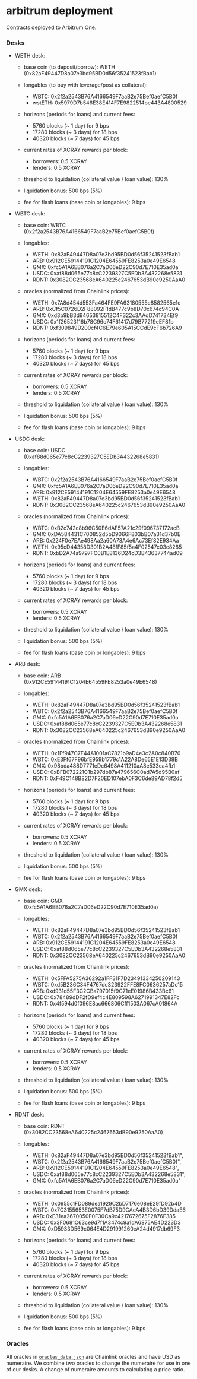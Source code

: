 # arbitrum deployment

Contracts deployed to Arbitrum One.

### Desks

* WETH desk:

    * base coin (to deposit/borrow): WETH (0x82aF49447D8a07e3bd95BD0d56f35241523fBab1)
    * longables (to buy with leverage/post as collateral): 

        * WBTC: 0x2f2a2543B76A4166549F7aaB2e75Bef0aefC5B0f
        * wstETH: 0x5979D7b546E38E414F7E9822514be443A4800529

    * horizons (periods for loans) and current fees:

        * 5760 blocks (~ 1 day) for 9 bps
        * 17280 blocks (~ 3 days) for 18 bps
        * 40320 blocks (~ 7 days) for 45 bps

    * current rates of XCRAY rewards per block:

        * borrowers: 0.5 XCRAY
        * lenders: 0.5 XCRAY

    * threshold to liquidation (collateral value / loan value): 130%
    * liquidation bonus: 500 bps (5%)
    * fee for flash loans (base coin or longables): 9 bps

* WBTC desk:

    * base coin: WBTC (0x2f2a2543B76A4166549F7aaB2e75Bef0aefC5B0f)
    * longables:

        * WETH: 0x82aF49447D8a07e3bd95BD0d56f35241523fBab1
        * ARB:  0x912CE59144191C1204E64559FE8253a0e49E6548
        * GMX:  0xfc5A1A6EB076a2C7aD06eD22C90d7E710E35ad0a
        * USDC: 0xaf88d065e77c8cC2239327C5EDb3A432268e5831
        * RDNT: 0x3082CC23568eA640225c2467653dB90e9250AaA0

    * oracles (normalized from Chainlink prices):

        * WETH: 0x7A8d454d553Fa464FE9FA63180555e8582565e1c
        * ARB:  0xCf5C0726D2F88092F1dB477c9b8D70c674c94C0A
        * GMX:  0xd3b9bB3d94653815512C4F322c3AAdD741734Ef9
        * USDC: 0x1f26523116b78C96c74F61417d79B77219eEF81b
        * RDNT: 0xf309849D200cf4C6E79e605A15CCdE9cF6b726A9
    
    * horizons (periods for loans) and current fees:

        * 5760 blocks (~ 1 day) for 9 bps
        * 17280 blocks (~ 3 days) for 18 bps
        * 40320 blocks (~ 7 days) for 45 bps

    * current rates of XCRAY rewards per block:

        * borrowers: 0.5 XCRAY
        * lenders: 0.5 XCRAY

    * threshold to liquidation (collateral value / loan value): 130%
    * liquidation bonus: 500 bps (5%)
    * fee for flash loans (base coin or longables): 9 bps

* USDC desk:

    * base coin: USDC (0xaf88d065e77c8cC2239327C5EDb3A432268e5831)
    * longables:

        * WBTC: 0x2f2a2543B76A4166549F7aaB2e75Bef0aefC5B0f
        * GMX:  0xfc5A1A6EB076a2C7aD06eD22C90d7E710E35ad0a
        * ARB:  0x912CE59144191C1204E64559FE8253a0e49E6548
        * WETH: 0x82aF49447D8a07e3bd95BD0d56f35241523fBab1
        * RDNT: 0x3082CC23568eA640225c2467653dB90e9250AaA0

    * oracles (normalized from Chainlink prices):

        * WBTC: 0xB2c742c8b96C50E6dAF57A21c29f096737172acB
        * GMX:  0xDA584431C700852d5bD9066F803bB07a31d37b0E
        * ARB:  0x224F0e7EAe498Aa2a60A73A4e6Ac73Ef82E934Aa
        * WETH: 0x95cD44358D301B2A48fF85f5a4F02547c03c8285
        * RDNT: 0xbD2A74a9797FC0B1E8136D24cD3B43637744ad09

    * horizons (periods for loans) and current fees:

        * 5760 blocks (~ 1 day) for 9 bps
        * 17280 blocks (~ 3 days) for 18 bps
        * 40320 blocks (~ 7 days) for 45 bps

    * current rates of XCRAY rewards per block:

        * borrowers: 0.5 XCRAY
        * lenders: 0.5 XCRAY

    * threshold to liquidation (collateral value / loan value): 130%
    * liquidation bonus: 500 bps (5%)
    * fee for flash loans (base coin or longables): 9 bps

* ARB desk:

    * base coin: ARB (0x912CE59144191C1204E64559FE8253a0e49E6548)
    * longables:

        * WETH: 0x82aF49447D8a07e3bd95BD0d56f35241523fBab1
        * WBTC: 0x2f2a2543B76A4166549F7aaB2e75Bef0aefC5B0f
        * GMX:  0xfc5A1A6EB076a2C7aD06eD22C90d7E710E35ad0a
        * USDC: 0xaf88d065e77c8cC2239327C5EDb3A432268e5831
        * RDNT: 0x3082CC23568eA640225c2467653dB90e9250AaA0

    * oracles (normalized from Chainlink prices):

        * WETH: 0x1Ff947C7F44A1001aC7821b9aD4e3c2A0c840B70
        * WBTC: 0xE3Ff67F96bfE959b1779c1A22A8De65E1E13D38B
        * GMX:  0x98bda488D7771eDc6498A411210aA8e533ca4fb1
        * USDC: 0xBFB072221C1b297db87a479656C0ad7A5d95B0af
        * RDNT: 0xF49C148B82D7F20ED107ebA0F3C6de89AD78f2d5

    * horizons (periods for loans) and current fees:

        * 5760 blocks (~ 1 day) for 9 bps
        * 17280 blocks (~ 3 days) for 18 bps
        * 40320 blocks (~ 7 days) for 45 bps

    * current rates of XCRAY rewards per block:

        * borrowers: 0.5 XCRAY
        * lenders: 0.5 XCRAY

    * threshold to liquidation (collateral value / loan value): 130%
    * liquidation bonus: 500 bps (5%)
    * fee for flash loans (base coin or longables): 9 bps

* GMX desk:

    * base coin: GMX (0xfc5A1A6EB076a2C7aD06eD22C90d7E710E35ad0a)
    * longables:

        * WETH: 0x82aF49447D8a07e3bd95BD0d56f35241523fBab1
        * WBTC: 0x2f2a2543B76A4166549F7aaB2e75Bef0aefC5B0f
        * ARB:  0x912CE59144191C1204E64559FE8253a0e49E6548
        * USDC: 0xaf88d065e77c8cC2239327C5EDb3A432268e5831
        * RDNT: 0x3082CC23568eA640225c2467653dB90e9250AaA0

    * oracles (normalized from Chainlink prices):

        * WETH: 0x5FFA5275A36292a1FF31F7D23491334250209143
        * WBTC: 0xd5B236C34F4767dc323922FFE8FC0636257aDc15
        * ARB:  0xd931d55F3C2CBa797015f9C71eE01986B433Bc61
        * USDC: 0x78489dDF2fD9ef4c4E809598A6271991347E82Fc
        * RDNT: 0x4f594d0f096E8ac666806Cff1503A067cA01864A

    * horizons (periods for loans) and current fees:

        * 5760 blocks (~ 1 day) for 9 bps
        * 17280 blocks (~ 3 days) for 18 bps
        * 40320 blocks (~ 7 days) for 45 bps

    * current rates of XCRAY rewards per block:

        * borrowers: 0.5 XCRAY
        * lenders: 0.5 XCRAY

    * threshold to liquidation (collateral value / loan value): 130%
    * liquidation bonus: 500 bps (5%)
    * fee for flash loans (base coin or longables): 9 bps

* RDNT desk:

    * base coin: RDNT (0x3082CC23568eA640225c2467653dB90e9250AaA0)
    * longables:

        * WETH: 0x82aF49447D8a07e3bd95BD0d56f35241523fBab1",
        * WBTC: 0x2f2a2543B76A4166549F7aaB2e75Bef0aefC5B0f",
        * ARB:  0x912CE59144191C1204E64559FE8253a0e49E6548",
        * USDC: 0xaf88d065e77c8cC2239327C5EDb3A432268e5831",
        * GMX:  0xfc5A1A6EB076a2C7aD06eD22C90d7E710E35ad0a"

    * oracles (normalized from Chainlink prices):

        * WETH: 0x0955c1FD089dea1929C2bD7176e08eE29fD92b4D
        * WBTC: 0x7C3155653E0075F7dB75D9CAeA4B3D6bD39DdaE6
        * ARB:  0xE31ea2670050F0F30Ca9c4217672675F2876F385
        * USDC: 0x3F0681C63ce9d7f1A3474c9a1dA6875AE4D223D3
        * GMX:  0xD5933D569c064E4D291991260cA24d4917db69F3

    * horizons (periods for loans) and current fees:

        * 5760 blocks (~ 1 day) for 9 bps
        * 17280 blocks (~ 3 days) for 18 bps
        * 40320 blocks (~ 7 days) for 45 bps

    * current rates of XCRAY rewards per block:

        * borrowers: 0.5 XCRAY
        * lenders: 0.5 XCRAY

    * threshold to liquidation (collateral value / loan value): 130%
    * liquidation bonus: 500 bps (5%)
    * fee for flash loans (base coin or longables): 9 bps

### Oracles

All oracles in [`oracles_data.json`](oracles_data.json) are Chainlink oracles and have USD as numeraire. We combine two oracles to change the numeraire for use in one of our desks. A change of numeraire amounts to calculating a price ratio.